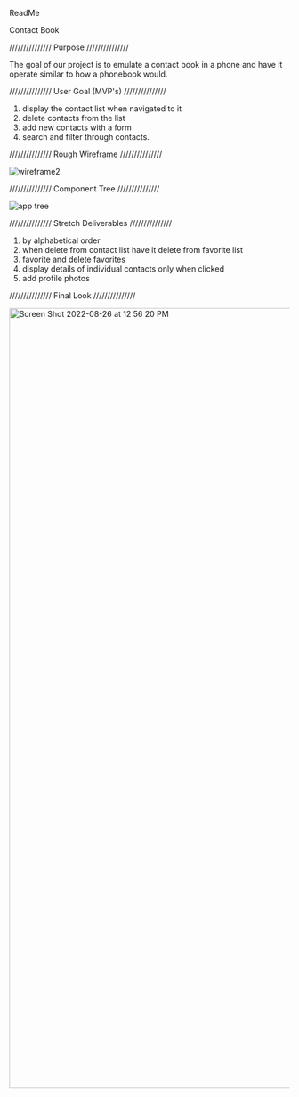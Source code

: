 ReadMe 

Contact Book

/////////////// Purpose ///////////////

The goal of our project is to emulate a contact book in a phone and have it operate similar to how a phonebook would. 

/////////////// User Goal (MVP's) ///////////////

1. display the contact list when navigated to it 
2. delete contacts from the list 
3. add new contacts with a form 
4. search and filter through contacts.

/////////////// Rough Wireframe ///////////////

![wireframe2](https://user-images.githubusercontent.com/107143309/186955251-b43c94b1-1693-429d-b0ff-ca9dfd9f48f5.png)

/////////////// Component Tree ///////////////

![app tree](https://user-images.githubusercontent.com/107143309/186959628-41710579-59e1-4a9b-94c0-6afc021ff4ab.png)

/////////////// Stretch Deliverables ///////////////

1.  by alphabetical order 
2.  when delete from contact list have it delete from favorite list 
3.  favorite and delete favorites
4.  display details of individual contacts only when clicked
5.  add profile photos 

/////////////// Final Look ///////////////

<img width="1402" alt="Screen Shot 2022-08-26 at 12 56 20 PM" src="https://user-images.githubusercontent.com/107143309/186958343-83c53ee0-d84f-44b8-bca1-89200c9633d5.png">
